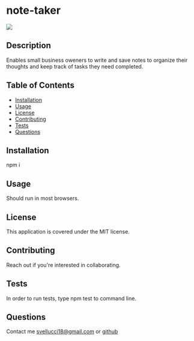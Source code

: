 # note-taker

[<img src="https://img.shields.io/badge/license-MIT-COLOR.svg?logo=LOGO">](<https://opensource.org/licenses/MIT>)

## Description
Enables small business oweners to write and save notes to organize their thoughts and keep track of tasks they need completed.

## Table of Contents
* [Installation](#installation)
* [Usage](#usage)
* [License](#license)
* [Contributing](#contributing)
* [Tests](#tests)
* [Questions](#questions)

## Installation
npm i

## Usage
Should run in most browsers.
  
## License
This application is covered under the MIT license.

## Contributing
Reach out if you're interested in collaborating.

## Tests
In order to run tests, type npm test to command line.

## Questions
Contact me svellucci18@gmail.com
or [github](<https://github.com/svellucci18>)


